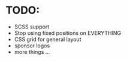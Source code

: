 # TODO:

- SCSS support
- Stop using fixed positions on EVERYTHING
- CSS grid for general layout
- sponsor logos
- more things ...
